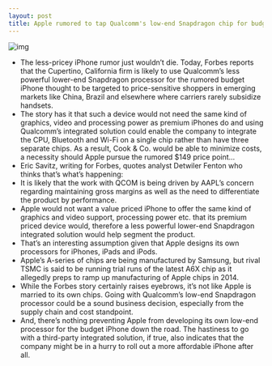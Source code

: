 ```yaml
---
layout: post
title: Apple rumored to tap Qualcomm's low-end Snapdragon chip for budget iPhone
---
```

![img](http://media.idownloadblog.com/wp-content/uploads/2011/01/Qualcomm-Chips-e1295674875370.jpg)
* The less-pricey iPhone rumor just wouldn’t die. Today, Forbes reports that the Cupertino, California firm is likely to use Qualcomm’s less powerful lower-end Snapdragon processor for the rumored budget iPhone thought to be targeted to price-sensitive shoppers in emerging markets like China, Brazil and elsewhere where carriers rarely subsidize handsets.
* The story has it that such a device would not need the same kind of graphics, video and processing power as premium iPhones do and using Qualcomm’s integrated solution could enable the company to integrate the CPU, Bluetooth and Wi-Fi on a single chip rather than have three separate chips. As a result, Cook & Co. would be able to minimize costs, a necessity should Apple pursue the rumored $149 price point…
* Eric Savitz, writing for Forbes, quotes analyst Detwiler Fenton who thinks that’s what’s happening:
* It is likely that the work with QCOM is being driven by AAPL’s concern regarding maintaining gross margins as well as the need to differentiate the product by performance.
* Apple would not want a value priced iPhone to offer the same kind of graphics and video support, processing power etc. that its premium priced device would, therefore a less powerful lower-end Snapdragon integrated solution would help segment the product.
* That’s an interesting assumption given that Apple designs its own processors for iPhones, iPads and iPods.
* Apple’s A-series of chips are being manufactured by Samsung, but rival TSMC is said to be running trial runs of the latest A6X chip as it allegedly preps to ramp up manufacturing of Apple chips in 2014.
* While the Forbes story certainly raises eyebrows, it’s not like Apple is married to its own chips. Going with Qualcomm’s low-end Snapdragon processor could be a sound business decision, especially from the supply chain and cost standpoint.
* And, there’s nothing preventing Apple from developing its own low-end processor for the budget iPhone down the road. The hastiness to go with a third-party integrated solution, if true, also indicates that the company might be in a hurry to roll out a more affordable iPhone after all.

